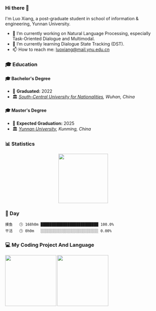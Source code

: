 ### Hi there 👋

I'm Luo Xiang, a post-graduate student in school of information & engineering, Yunnan University.

- 🔭 I’m currently working on Natural Language Processing, especially Task-Oriented Dialogue and Multimodal.
- 🌱 I’m currently learning Dialogue State Tracking (DST).
- 📫 How to reach me: luoxiang@mail.ynu.edu.cn



### 🎓 Education

#### 🎓 Bachelor's Degree
- 📅 **Graduated:** 2022
- 🏛️ *[South-Central University for Nationalities](https://www.scuec.edu.cn/), Wuhan, China*
  
#### 🎓 Master's Degree
- 📅 **Expected Graduation:** 2025
- 🏛️ *[Yunnan University](https://www.ynu.edu.cn/), Kunming, China*



### 📊 Statistics

<img src="https://count.getloli.com/get/@suntea233.github.readme?theme=gelbooru" style=" display: block; margin-left: auto; margin-right: auto; height: 160px"/>


### 🌺 Day

```text
摸鱼   🕓 168h0m ██████████████████████████ 100.0%
干活   🕓 0h0m   ░░░░░░░░░░░░░░░░░░░░░░░░░░ 0.00%
```


### 💻 My Coding Project And Language

<div>
    <img height="165" align="left" src="https://github-readme-stats.vercel.app/api?username=suntea233&theme=ambient_gradient&show_icons=true" />
    <img height="165" src="https://github-readme-stats.vercel.app/api/top-langs/?username=suntea233&theme=ambient_gradient&langs_count=6&layout=compact" />
</div>



<!--
**your-username/your-username** is a ✨ _special_ ✨ repository because its `README.md` (this file) appears on your GitHub profile.
-->


